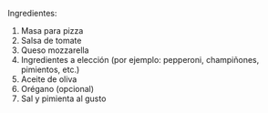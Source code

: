 Ingredientes:
1) Masa para pizza
2) Salsa de tomate
3) Queso mozzarella
4) Ingredientes a elección (por ejemplo: pepperoni, champiñones, pimientos, etc.)
5) Aceite de oliva
6) Orégano (opcional)
7) Sal y pimienta al gusto